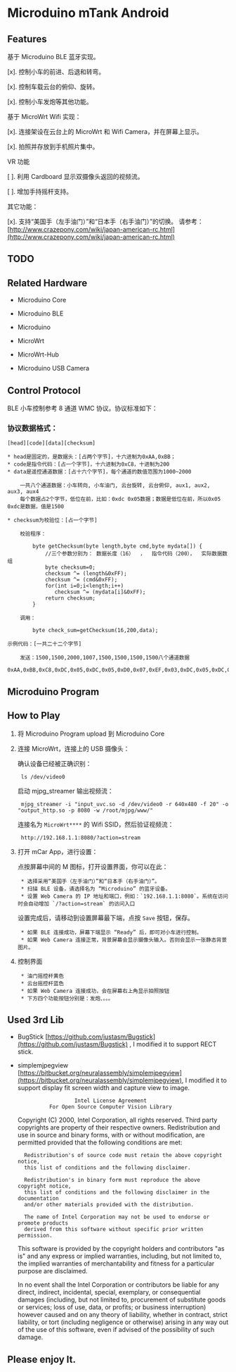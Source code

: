 # Microduino mTank Android

## Features

基于 Microduino BLE 蓝牙实现。

[x]. 控制小车的前进、后退和转弯。

[x]. 控制车载云台的俯仰、旋转。

[x]. 控制小车发炮等其他功能。

基于 MicroWrt Wifi 实现：

[x]. 连接架设在云台上的 MicroWrt 和 Wifi Camera，并在屏幕上显示。

[x]. 拍照并存放到手机照片集中。

VR 功能

[ ]. 利用 Cardboard 显示双摄像头返回的视频流。

[ ]. 增加手持摇杆支持。

其它功能：

[x]. 支持“美国手（左手油门）”和“日本手（右手油门）”的切换。
请参考：[http://www.crazepony.com/wiki/japan-american-rc.html](http://www.crazepony.com/wiki/japan-american-rc.html)

## TODO



## Related Hardware

* Microduino Core
* Microduino BLE
* Microduino 

* MicroWrt
* MicroWrt-Hub

* Microduino USB Camera

## Control Protocol

BLE 小车控制参考 8 通道 WMC 协议。协议标准如下：

### 协议数据格式：

    [head][code][data][checksum]
    
    * head是固定的，是数据头：[占两个字节]，十六进制为0xAA,0xBB；
    * code是指令代码：[占一个字节]，十六进制为0xC8，十进制为200
    * data是遥控通道数据：[占十六个字节]，每个通道的数值范围为1000~2000
    
        一共八个通道数据：小车转向, 小车油门, 云台旋转, 云台俯仰, aux1, aux2, aux3, aux4
        每个数据占2个字节，低位在前，比如：0xdc 0x05数据；数据是低位在前，所以0x05 0xdc是数据，值是1500
        
    * checksum为校验位：[占一个字节]
    
        校验程序：
        
            byte getChecksum(byte length,byte cmd,byte mydata[]) { 
                //三个参数分别为： 数据长度（16）  ，  指令代码（200），  实际数据数组
                byte checksum=0;
                checksum ^= (length&0xFF);
                checksum ^= (cmd&0xFF);
                for(int i=0;i<length;i++)
                   checksum ^= (mydata[i]&0xFF);
                return checksum;
            }
            
        调用：
            
            byte check_sum=getChecksum(16,200,data);
    
    示例代码：[一共二十二个字节]
    
        发送：1500,1500,2000,1007,1500,1500,1500,1500八个通道数据
        0xAA,0xBB,0xC8,0xDC,0x05,0xDC,0x05,0xD0,0x07,0xEF,0x03,0xDC,0x05,0xDC,0x05,0xDC,0x05,0xDC,0x05,0xE3

## Microduino Program



## How to Play

1. 将 Microduino Program upload 到 Microduino Core

2. 连接 MicroWrt，连接上的 USB 摄像头：

    确认设备已经被正确识别：
        
        ls /dev/video0
        
    启动 mjpg_streamer 输出视频流：
        
        mjpg_streamer -i "input_uvc.so -d /dev/video0 -r 640x480 -f 20" -o "output_http.so -p 8080 -w /root/mjpg/www/"

    连接名为 `MicroWrt****` 的 Wifi SSID，然后验证视频流：
    
        http://192.168.1.1:8080/?action=stream

3. 打开 mCar App，进行设置：

    点按屏幕中间的 M 图标，打开设置界面，你可以在此：
    
        * 选择采用“美国手（左手油门）”和“日本手（右手油门）”。
        * 扫描 BLE 设备，请选择名为 “Microduino” 的蓝牙设备。
        * 设置 Web Camera 的 IP 地址和端口，例如：`192.168.1.1:8080`。系统在访问时会自动增加 `/?action=stream` 的访问入口
    
    设置完成后，请移动到设置屏幕最下端，点按 `Save` 按钮，保存。
    
        * 如果 BLE 连接成功，屏幕下端显示 “Ready” 后，即可对小车进行控制。
        * 如果 Web Camera 连接正常，背景屏幕会显示摄像头输入。否则会显示一张静态背景图片。
    
4. 控制界面

        * 油门摇控杆黄色
        * 云台摇控杆蓝色
        * 如果 Web Camera 连接成功，会在屏幕右上角显示拍照按钮
        * 下方四个功能按钮分别是：发炮、。。。

## Used 3rd Lib

* BugStick [https://github.com/justasm/Bugstick](https://github.com/justasm/Bugstick) , 
I modified it to support RECT stick.

* simplemjpegview [https://bitbucket.org/neuralassembly/simplemjpegview](https://bitbucket.org/neuralassembly/simplemjpegview), 
I modified it to support display fit screen width and capture view to image.

                        Intel License Agreement
                For Open Source Computer Vision Library
    
    Copyright (C) 2000, Intel Corporation, all rights reserved.
    Third party copyrights are property of their respective owners.
    Redistribution and use in source and binary forms, with or without modification,
    are permitted provided that the following conditions are met:
    
        Redistribution's of source code must retain the above copyright notice,
        this list of conditions and the following disclaimer.
    
        Redistribution's in binary form must reproduce the above copyright notice,
        this list of conditions and the following disclaimer in the documentation
        and/or other materials provided with the distribution.
    
        The name of Intel Corporation may not be used to endorse or promote products
        derived from this software without specific prior written permission.
    
    This software is provided by the copyright holders and contributors "as is" and
    any express or implied warranties, including, but not limited to, the implied
    warranties of merchantability and fitness for a particular purpose are disclaimed.
    
    In no event shall the Intel Corporation or contributors be liable for any direct,
    indirect, incidental, special, exemplary, or consequential damages
    (including, but not limited to, procurement of substitute goods or services;
    loss of use, data, or profits; or business interruption) however caused
    and on any theory of liability, whether in contract, strict liability,
    or tort (including negligence or otherwise) arising in any way out of
    the use of this software, even if advised of the possibility of such damage.
    
## Please enjoy It. 